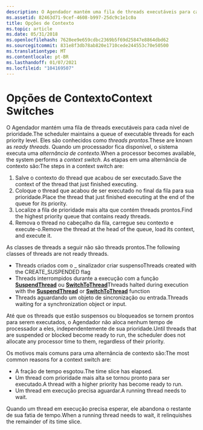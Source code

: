 ```yaml
---
description: O Agendador mantém uma fila de threads executáveis para cada nível de prioridade.
ms.assetid: 82463d71-9cef-4608-b997-25dc9c1e1c0a
title: Opções de Contexto
ms.topic: article
ms.date: 05/31/2018
ms.openlocfilehash: 7628ee9e659cdbc2369b5f69d25847e8864dbd62
ms.sourcegitcommit: 831e8f3db78ab820e1710cede244553c70e50500
ms.translationtype: MT
ms.contentlocale: pt-BR
ms.lasthandoff: 01/07/2021
ms.locfileid: "104169507"
---
```

# <a name="context-switches"></a><span data-ttu-id="64f04-103">Opções de Contexto</span><span class="sxs-lookup"><span data-stu-id="64f04-103">Context Switches</span></span>

<span data-ttu-id="64f04-104">O Agendador mantém uma fila de threads executáveis para cada nível de prioridade.</span><span class="sxs-lookup"><span data-stu-id="64f04-104">The scheduler maintains a queue of executable threads for each priority level.</span></span> <span data-ttu-id="64f04-105">Eles são conhecidos como *threads prontos*.</span><span class="sxs-lookup"><span data-stu-id="64f04-105">These are known as *ready threads*.</span></span> <span data-ttu-id="64f04-106">Quando um processador fica disponível, o sistema executa uma *alternância de contexto*.</span><span class="sxs-lookup"><span data-stu-id="64f04-106">When a processor becomes available, the system performs a *context switch*.</span></span> <span data-ttu-id="64f04-107">As etapas em uma alternância de contexto são:</span><span class="sxs-lookup"><span data-stu-id="64f04-107">The steps in a context switch are:</span></span>

1.  <span data-ttu-id="64f04-108">Salve o contexto do thread que acabou de ser executado.</span><span class="sxs-lookup"><span data-stu-id="64f04-108">Save the context of the thread that just finished executing.</span></span>
2.  <span data-ttu-id="64f04-109">Coloque o thread que acabou de ser executado no final da fila para sua prioridade.</span><span class="sxs-lookup"><span data-stu-id="64f04-109">Place the thread that just finished executing at the end of the queue for its priority.</span></span>
3.  <span data-ttu-id="64f04-110">Localize a fila de prioridade mais alta que contém threads prontos.</span><span class="sxs-lookup"><span data-stu-id="64f04-110">Find the highest priority queue that contains ready threads.</span></span>
4.  <span data-ttu-id="64f04-111">Remova o thread no cabeçalho da fila, carregue seu contexto e execute-o.</span><span class="sxs-lookup"><span data-stu-id="64f04-111">Remove the thread at the head of the queue, load its context, and execute it.</span></span>

<span data-ttu-id="64f04-112">As classes de threads a seguir não são threads prontos.</span><span class="sxs-lookup"><span data-stu-id="64f04-112">The following classes of threads are not ready threads.</span></span>

-   <span data-ttu-id="64f04-113">Threads criados com o \_ sinalizador criar suspenso</span><span class="sxs-lookup"><span data-stu-id="64f04-113">Threads created with the CREATE\_SUSPENDED flag</span></span>
-   <span data-ttu-id="64f04-114">Threads interrompidos durante a execução com a função [**SuspendThread**](/windows/win32/api/processthreadsapi/nf-processthreadsapi-suspendthread) ou [**SwitchToThread**](/windows/win32/api/processthreadsapi/nf-processthreadsapi-switchtothread)</span><span class="sxs-lookup"><span data-stu-id="64f04-114">Threads halted during execution with the [**SuspendThread**](/windows/win32/api/processthreadsapi/nf-processthreadsapi-suspendthread) or [**SwitchToThread**](/windows/win32/api/processthreadsapi/nf-processthreadsapi-switchtothread) function</span></span>
-   <span data-ttu-id="64f04-115">Threads aguardando um objeto de sincronização ou entrada.</span><span class="sxs-lookup"><span data-stu-id="64f04-115">Threads waiting for a synchronization object or input.</span></span>

<span data-ttu-id="64f04-116">Até que os threads que estão suspensos ou bloqueados se tornem prontos para serem executados, o Agendador não aloca nenhum tempo de processador a eles, independentemente de sua prioridade.</span><span class="sxs-lookup"><span data-stu-id="64f04-116">Until threads that are suspended or blocked become ready to run, the scheduler does not allocate any processor time to them, regardless of their priority.</span></span>

<span data-ttu-id="64f04-117">Os motivos mais comuns para uma alternância de contexto são:</span><span class="sxs-lookup"><span data-stu-id="64f04-117">The most common reasons for a context switch are:</span></span>

-   <span data-ttu-id="64f04-118">A fração de tempo esgotou.</span><span class="sxs-lookup"><span data-stu-id="64f04-118">The time slice has elapsed.</span></span>
-   <span data-ttu-id="64f04-119">Um thread com prioridade mais alta se tornou pronto para ser executado.</span><span class="sxs-lookup"><span data-stu-id="64f04-119">A thread with a higher priority has become ready to run.</span></span>
-   <span data-ttu-id="64f04-120">Um thread em execução precisa aguardar.</span><span class="sxs-lookup"><span data-stu-id="64f04-120">A running thread needs to wait.</span></span>

<span data-ttu-id="64f04-121">Quando um thread em execução precisa esperar, ele abandona o restante de sua fatia de tempo.</span><span class="sxs-lookup"><span data-stu-id="64f04-121">When a running thread needs to wait, it relinquishes the remainder of its time slice.</span></span>

 

 
